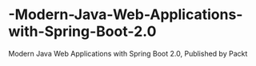 # -Modern-Java-Web-Applications-with-Spring-Boot-2.0
 Modern Java Web Applications with Spring Boot 2.0, Published by Packt

